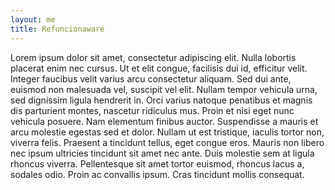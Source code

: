 ```yaml
---
layout: me
title: Refuncionaware
---
```


Lorem ipsum dolor sit amet, consectetur adipiscing elit. Nulla lobortis placerat enim nec cursus. Ut et elit congue, facilisis dui id, efficitur velit. Integer faucibus velit varius arcu consectetur aliquam. Sed dui ante, euismod non malesuada vel, suscipit vel elit. Nullam tempor vehicula urna, sed dignissim ligula hendrerit in. Orci varius natoque penatibus et magnis dis parturient montes, nascetur ridiculus mus. Proin et nisi eget nunc vehicula posuere. Nam elementum finibus auctor. Suspendisse a mauris et arcu molestie egestas sed et dolor. Nullam ut est tristique, iaculis tortor non, viverra felis. Praesent a tincidunt tellus, eget congue eros. Mauris non libero nec ipsum ultricies tincidunt sit amet nec ante. Duis molestie sem at ligula rhoncus viverra. Pellentesque sit amet tortor euismod, rhoncus lacus a, sodales odio. Proin ac convallis ipsum. Cras tincidunt mollis consequat.
